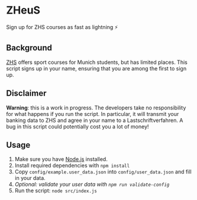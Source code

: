 # ZHeuS
Sign up for ZHS courses as fast as lightning ⚡

## Background

[ZHS](https://zhs-muenchen.de) offers sport courses for Munich students, but has limited places.
This script signs up in your name, ensuring that you are among the first to sign up.

## Disclaimer

**Warning**: this is a work in progress. The developers take no responsibility for what happens if you run the script.
In particular, it will transmit your banking data to ZHS and agree in your name to a Lastschriftverfahren.
A bug in this script could potentially cost you a lot of money!

## Usage

1. Make sure you have [Node.js](https://nodejs.org) installed.
1. Install required dependencies with `npm install`
1. Copy `config/example.user_data.json` into `config/user_data.json` and fill in your data.
1. *Optional: validate your user data with `npm run validate-config`*
1. Run the script: `node src/index.js`

